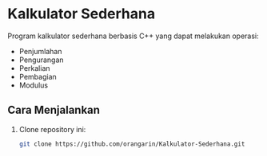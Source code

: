 # Kalkulator Sederhana

Program kalkulator sederhana berbasis C++ yang dapat melakukan operasi:
- Penjumlahan
- Pengurangan
- Perkalian
- Pembagian
- Modulus

## Cara Menjalankan

1. Clone repository ini:
   ```bash
   git clone https://github.com/orangarin/Kalkulator-Sederhana.git
